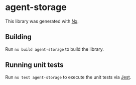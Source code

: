 # agent-storage

This library was generated with [Nx](https://nx.dev).

## Building

Run `nx build agent-storage` to build the library.

## Running unit tests

Run `nx test agent-storage` to execute the unit tests via [Jest](https://jestjs.io).
